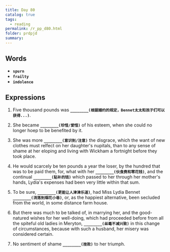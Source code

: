 ```yaml
---
title: Day 80
catalog: true
tags: 
  - reading
permalink: /r_pp_d80.html
folder: prdpjd
summary: 
---
```


## Words

-   <b data-toggle="tooltip" data-original-title="{{site.data.glossary.spurn}}">`spurn`</b>
-   <b data-toggle="tooltip" data-original-title="{{site.data.glossary.frailty}}">`frailty`</b>
-   <b data-toggle="tooltip" data-original-title="{{site.data.glossary.indolence}}">`indolence`</b> 


## Expressions

1.  Five thousand pounds was <b data-toggle="tooltip" data-original-title="{{site.data.answers.d80_a}}">`________(根据婚约的规定，Bennet太太和孩子们可以获得...)`</b>.

2.  She became <b data-toggle="tooltip" data-original-title="{{site.data.answers.d80_b}}">`________(珍惜/爱惜)`</b> of his esteem, when she could no longer hoep to be benefited by it.

3.  She was more <b data-toggle="tooltip" data-original-title="{{site.data.answers.d80_c}}">`________(意识到/注意)`</b> the disgrace, which the want of new clothes must relfect on her daughter's nupitals, than to any sense of shame at her eloping and living with Wickham a fortnight before they took place.

4.  He would scarcely be ten pounds a year the loser, by the hundred that was to be paid them, for, what with her <b data-toggle="tooltip" data-original-title="{{site.data.answers.d80_d}}">`________(伙食费和零花钱)`</b>, and the continual <b data-toggle="tooltip" data-original-title="{{site.data.answers.d80_d2}}">`________(贴补的钱)`</b> which passed to her through her mother's hands, Lydia's expenses had been very little within that sum.

5.  To be sure, <b data-toggle="tooltip" data-original-title="{{site.data.answers.d80_e}}">`________(更能让人津津乐道)`</b>, had Miss Lydia Bennet <b data-toggle="tooltip" data-original-title="{{site.data.answers.d80_e2}}">`________(流落到烟花小巷)`</b>, or, as the happiest alternative, been secluded from the world, in some distance farm house.

6.  But there was much to be talked of, in marrying her, and the good-natured wishes for her well-doing, which had proceeded before from all the spiteful old ladies in Meryton, <b data-toggle="tooltip" data-original-title="{{site.data.answers.d80_f}}">`________(丝毫不减兴致)`</b> in this change of circumstances, because with such a husband, her misery was considered certain.

7.  No sentiment of shame <b data-toggle="tooltip" data-original-title="{{site.data.answers.d80_g}}">`________(挫败)`</b> to her triumph.